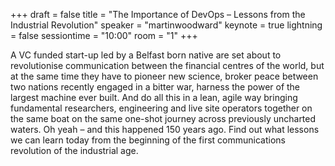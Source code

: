 +++
draft = false
title = "The Importance of DevOps – Lessons from the Industrial Revolution"
speaker = "martinwoodward"
keynote = true
lightning = false
sessiontime = "10:00"
room = "1"
+++

A VC funded start-up led by a Belfast born native are set about to revolutionise communication between the financial centres of the world, but at the same time they have to pioneer new science, broker peace between two nations recently engaged in a bitter war, harness the power of the largest machine ever built. And do all this in a lean, agile way bringing fundamental researchers, engineering and live site operators together on the same boat on the same one-shot journey across previously uncharted waters. Oh yeah – and this happened 150 years ago. Find out what lessons we can learn today from the beginning of the first communications revolution of the industrial age.